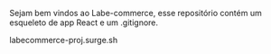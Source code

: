 Sejam bem vindos ao Labe-commerce, esse repositório contém um esqueleto de app React e um .gitignore.

 labecommerce-proj.surge.sh
